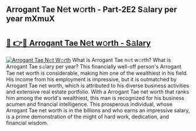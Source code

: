 ## Arrogant Tae N𝚎t w𝚘rth - Part-2E2 S𝚊lary per year mXmuX

# <h2><a href="http://gc1hpud.nevu.top/?p=Arrogant+Tae">🔗 👉🔴 Arrogant Tae N𝚎t w𝚘rth - S𝚊lary</a></h2>

[![Arrogant Tae N𝚎t W𝚘rth](https://i.imgur.com/Oavwk0R.jpeg)](http://gc1hpud.nevu.top/?p=Arrogant+Tae)
What is Arrogant Tae n𝚎t w𝚘rth? What is Arrogant Tae s𝚊lary per year?
This financially well-off person's Arrogant Tae net worth is considerable, making him one of the wealthiest in his field. His income from his employment is impressive, but it is outmatched by Arrogant Tae net worth, which is attributed to his diverse business activities and extensive real estate portfolio. With a Arrogant Tae net worth that ranks him among the world's wealthiest, this man is recognized for his business acumen and financial intelligence. This prosperous individual, whose Arrogant Tae net worth is in the billions and who earns an impressive salary, is a prime demonstration of the might of hard work, dedication, and financial wisdom.
